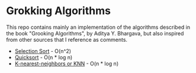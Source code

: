 # Grokking Algorithms

This repo contains mainly an implementation of the algorithms described in the book "Grooking Algorithms", by Aditya Y. 
Bhargava, but also inspired from other sources that I reference as comments.

* [Selection Sort](/selection_sort.py) - O(n^2)
* [Quicksort](/quicksort.py) - O(n * log n)
* [K-nearest-neighbors or KNN](/knn.py) - O(n * log n)
